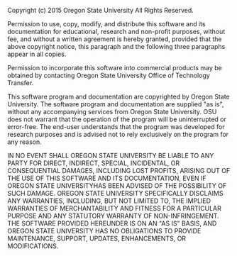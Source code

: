 Copyright (c) 2015 Oregon State University
All Rights Reserved.

Permission to use, copy, modify, and distribute this software and its
documentation for educational, research and non-profit purposes, without
fee, and without a written agreement is hereby granted, provided that
the above copyright notice, this paragraph and the following three
paragraphs appear in all copies.

Permission to incorporate this software into commercial products may
be obtained by contacting Oregon State University Office of Technology
Transfer.

This software program and documentation are copyrighted by Oregon State
University. The software program and documentation are supplied "as is",
without any accompanying services from Oregon State University. OSU does
not warrant that the operation of the program will be uninterrupted or
error-free. The end-user understands that the program was developed for
research purposes and is advised not to rely exclusively on the program
for any reason.

IN NO EVENT SHALL OREGON STATE UNIVERSITY BE LIABLE TO ANY PARTY FOR
DIRECT, INDIRECT, SPECIAL, INCIDENTAL, OR CONSEQUENTIAL DAMAGES,
INCLUDING LOST PROFITS, ARISING OUT OF THE USE OF THIS SOFTWARE AND ITS
DOCUMENTATION, EVEN IF OREGON STATE UNIVERSITYHAS BEEN ADVISED OF THE
POSSIBILITY OF SUCH DAMAGE. OREGON STATE UNIVERSITY SPECIFICALLY
DISCLAIMS ANY WARRANTIES, INCLUDING, BUT NOT LIMITED TO, THE IMPLIED
WARRANTIES OF MERCHANTABILITY AND FITNESS FOR A PARTICULAR PURPOSE AND
ANY STATUTORY WARRANTY OF NON-INFRINGEMENT. THE SOFTWARE PROVIDED
HEREUNDER IS ON AN "AS IS" BASIS, AND OREGON STATE UNIVERSITY HAS NO
OBLIGATIONS TO PROVIDE MAINTENANCE, SUPPORT, UPDATES, ENHANCEMENTS, OR
MODIFICATIONS.
